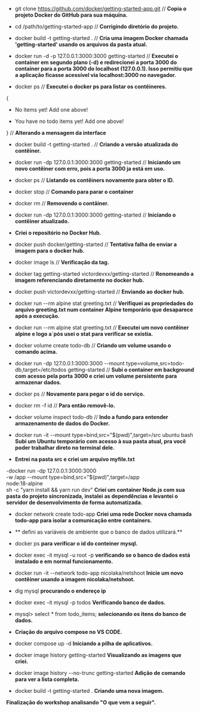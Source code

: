 - git clone https://github.com/docker/getting-started-app.git //
**Copia o projeto Docker do GitHub para sua máquina.**

- cd /path/to/getting-started-app //
**Corrigindo diretório do projeto.**

- docker build -t getting-started . //
**Cria uma imagem Docker chamada 'getting-started' usando os arquivos da pasta atual.**

- docker run -d -p 127.0.0.1:3000:3000 getting-started //
**Executei o container em segundo plano (-d) e redirecionei a porta 3000 do container para a porta 3000 do localhost (127.0.0.1). Isso permitiu que a aplicação ficasse acessível via localhost:3000 no navegador.**

- docker ps //
**Executei o docker ps para listar os contêineres.**

{
   - <p className="text-center">No items yet! Add one above!</p>
   + <p className="text-center">You have no todo items yet! Add one above!</p>
}
// **Alterando a mensagem da interface**

- docker build -t getting-started . //
**Criando a versão atualizada do contêiner.**

- docker run -dp 127.0.0.1:3000:3000 getting-started //
**Iniciando um novo contêiner com erro, pois a porta 3000 ja está em uso.**

- docker ps //
**Listando os contêiners novamente para obter o ID.**

- docker stop <id-do-container> //
**Comando para parar o container**

- docker rm <id-do-container> //
**Removendo o contâiner.**

- docker run -dp 127.0.0.1:3000:3000 getting-started //
**Iniciando o contêiner atualizado.**

- **Criei o repositório no Docker Hub.**

- docker push docker/getting-started //
**Tentativa falha de enviar a imagem para o docker hub.**

- docker image ls //
**Verificação da tag.**

- docker tag getting-started victordevxx/getting-started //
**Renomeando a imagem referenciando diretamente no docker hub.**

- docker push victordevxx/getting-started //
**Enviando ao docker hub.**

- docker run --rm alpine stat greeting.txt //
**Verifiquei as propriedades do arquivo greeting.txt num container Alpine temporário que desaparece após a execução.**

- docker run --rm alpine stat greeting.txt //
**Executei um novo contêiner alpine e logo a´pós usei o stat para verificar se existia.**

- docker volume create todo-db //
**Criando um volume usando o comando acima.**

- docker run -dp 127.0.0.1:3000:3000 --mount type=volume,src=todo-db,target=/etc/todos getting-started //
**Subi o container em background com acesso pela porta 3000 e criei um volume persistente para armazenar dados.**

- docker ps //
**Novamente para pegar o id do serviço.**

- docker rm -f id //
**Para então removê-lo.**

- docker volume inspect todo-db //
**Indo a fundo para entender armazenamento de dados do Docker.**

- docker run -it --mount type=bind,src="$(pwd)",target=/src ubuntu bash
**Subi um Ubuntu temporário com acesso à sua pasta atual, pra você poder trabalhar direto no terminal dele.**

- **Entrei na pasta src e criei um arquivo myfile.txt**

-docker run -dp 127.0.0.1:3000:3000 \
    -w /app --mount type=bind,src="$(pwd)",target=/app \
    node:18-alpine \
    sh -c "yarn install && yarn run dev"
**Criei um container Node.js com sua pasta do projeto sincronizada, instalei as dependências e levantei o servidor de desenvolvimento de forma automatizada.** 

- docker network create todo-app
**Criei uma rede Docker nova chamada todo-app para isolar a comunicação entre containers.**

- ** defini as variáveis de ambiente que o banco de dados utilizará.**

- docker ps
**para verificar o id do conteiner mysql.**

- docker exec -it <mysql-container-id> mysql -u root -p
**verificando se o banco de dados está instalado e em normal funcionamento.**

- docker run -it --network todo-app nicolaka/netshoot
**Inicie um novo contêiner usando a imagem nicolaka/netshoot.**

- dig mysql
**procurando o endereço ip**

- docker exec -it <mysql-container-id> mysql -p todos
**Verificando banco de dados.**

- mysql> select * from todo_items;
**selecionando os itens do banco de dados.**

- **Criação do arquivo compose no VS CODE.**

- docker compose up -d
**Iniciando a pilha de aplicativos.**

- docker image history getting-started
**Visualizando as imagens que criei.**

- docker image history --no-trunc getting-started
**Adição de comando para ver a lista completa.**

- docker build -t getting-started .
**Criando uma nova imagem.**

**Finalização do workshop analisando "O que vem a seguir".**
